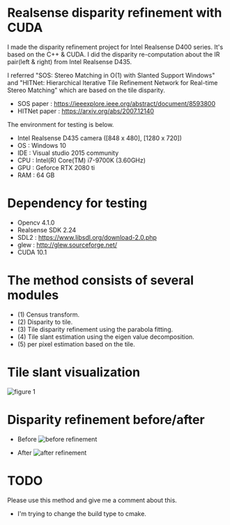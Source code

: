 # Realsense disparity refinement with CUDA

I made the disparity refinement project for Intel Realsense D400 series. It's based on the C++ & CUDA.
I did the disparity re-computation about the IR pair(left & right) from Intel Realsense D435.

I referred "SOS: Stereo Matching in O(1) with Slanted Support Windows" and "HITNet: Hierarchical Iterative Tile Refinement Network for Real-time Stereo Matching" which are based on the tile disparity.

- SOS paper : https://ieeexplore.ieee.org/abstract/document/8593800
- HITNet paper : https://arxiv.org/abs/2007.12140


The environment for testing is below.
- Intel Realsense D435 camera ([848 x 480], [1280 x 720])
- OS : Windows 10
- IDE : Visual studio 2015 community
- CPU : Intel(R) Core(TM) i7-9700K (3.60GHz)
- GPU : Geforce RTX 2080 ti
- RAM : 64 GB

# Dependency for testing
- Opencv 4.1.0
- Realsense SDK 2.24
- SDL2 : https://www.libsdl.org/download-2.0.php
- glew : http://glew.sourceforge.net/
- CUDA 10.1

# The method consists of several modules

- (1) Census transform.
- (2) Disparity to tile.
- (3) Tile disparity refinement using the parabola fitting.
- (4) Tile slant estimation using the eigen value decomposition.
- (5) per pixel estimation based on the tile.

# Tile slant visualization

![figure 1](https://user-images.githubusercontent.com/23024027/99226134-98abcc80-282c-11eb-96b3-9bc9cb33f949.png)

# Disparity refinement before/after

- Before
![before refinement](https://user-images.githubusercontent.com/23024027/99225965-45d21500-282c-11eb-85b9-198123efc12b.gif)

- After
![after refinement](https://user-images.githubusercontent.com/23024027/99226112-8f226480-282c-11eb-94f0-d56ab29e2052.gif)


# TODO
Please use this method and give me a comment about this.
* I'm trying to change the build type to cmake.

